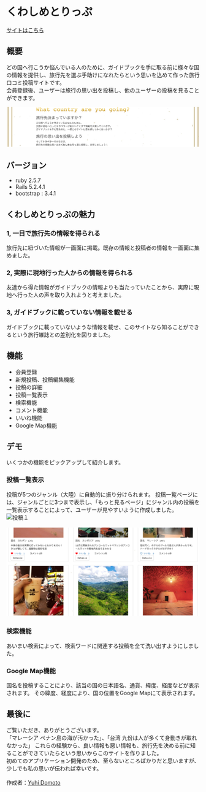 # くわしめとりっぷ
[サイトはこちら](http://52.194.191.103/)

## 概要
どの国へ行こうか悩んでいる人のために、ガイドブックを手に取る前に様々な国の情報を提供し、旅行先を選ぶ手助けになれたらという思いを込めて作った旅行口コミ投稿サイトです。<br> 会員登録後、ユーザーは旅行の思い出を投稿し、他のユーザーの投稿を見ることができます。

![概要](/app/assets/images/readme-about2.jpg)

## バージョン

- ruby 2.5.7
- Rails 5.2.4.1
- bootstrap : 3.4.1

## くわしめとりっぷの魅力
### 1, 一目で旅行先の情報を得られる
旅行先に紐づいた情報が一画面に掲載。既存の情報と投稿者の情報を一画面に集めました。

### 2, 実際に現地行った人からの情報を得られる
友達から得た情報がガイドブックの情報よりも当たっていたことから、実際に現地へ行った人の声を取り入れようと考えました。

### 3, ガイドブックに載っていない情報を載せる
ガイドブックに載っていないような情報を載せ、このサイトなら知ることができるという旅行雑誌との差別化を図りました。

## 機能
- 会員登録
- 新規投稿、投稿編集機能
- 投稿の詳細
- 投稿一覧表示
- 検索機能
- コメント機能
- いいね機能
- Google Map機能

## デモ
いくつかの機能をピックアップして紹介します。

### 投稿一覧表示
投稿が5つのジャンル（大陸）に自動的に振り分けられます。
投稿一覧ページには、ジャンルごとに3つまで表示し、「もっと見るページ」にジャンル内の投稿を一覧表示することによって、ユーザーが見やすいように作成しました。
![投稿１](/app/assets/images/readme-index2.jpg)<br><br>
![投稿２](/app/assets/images/readme-seemore.jpg)

### 検索機能
あいまい検索によって、検索ワードに関連する投稿を全て洗い出すようにしました。

### Google Map機能
国名を投稿することにより、該当の国の日本語名、通貨、緯度、経度などが表示されます。
その緯度、経度により、国の位置をGoogle Mapにて表示されます。

## 最後に
ご覧いただき、ありがとうございます。<br>
「マレーシア ペナン島の海が汚かった」、「台湾 九份は人が多くて身動きが取れなかった」 これらの経験から、良い情報も悪い情報も、旅行先を決める前に知ることができていたらという思いからこのサイトを作りました。 <br>
初めてのアプリケーション開発のため、至らないところばかりだと思いますが、少しでも私の思いが伝われば幸いです。<br>
<br>
作成者：[Yuhi Domoto](https://github.com/yuhidomoto)
